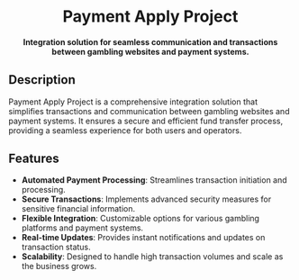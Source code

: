 <h1 align="center">
  Payment Apply Project
</h1>

<h4 align="center">Integration solution for seamless communication and transactions between gambling websites and payment systems.</h4>

## Description

Payment Apply Project is a comprehensive integration solution that simplifies transactions and communication between gambling websites and payment systems. It ensures a secure and efficient fund transfer process, providing a seamless experience for both users and operators.

## Features

- **Automated Payment Processing**: Streamlines transaction initiation and processing.
- **Secure Transactions**: Implements advanced security measures for sensitive financial information.
- **Flexible Integration**: Customizable options for various gambling platforms and payment systems.
- **Real-time Updates**: Provides instant notifications and updates on transaction status.
- **Scalability**: Designed to handle high transaction volumes and scale as the business grows.
